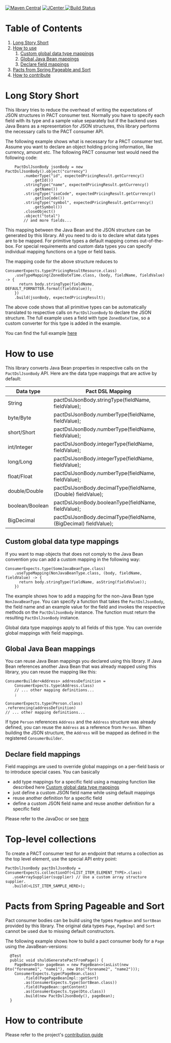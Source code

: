 [![Maven Central](https://img.shields.io/maven-central/v/com.remondis.cdc/pact-consumer-builder.svg?label=Maven%20Central)](https://search.maven.org/search?q=g:%22com.remondis.cdc%22%20AND%20a:%22pact-consumer-builder%22)
[![JCenter](https://api.bintray.com/packages/schuettec/maven/com.remondis.cdc.consumer.pactbuilder/images/download.svg) ](https://bintray.com/schuettec/maven/com.remondis.cdc.consumer.pactbuilder/_latestVersion)
[![Build Status](https://travis-ci.org/remondis-it/pact-consumer-builder.svg?branch=develop)](https://travis-ci.org/remondis-it/pact-consumer-builder)

# Table of Contents
1. [Long Story Short](#long-story-short)
2. [How to use](#how-to-use)
   1. [Custom global data type mappings](#custom-global-data-type-mappings)
   2. [Global Java Bean mappings](#global-java-bean-mappings)
   3. [Declare field mappings](#declare-field-mappings)
3. [Pacts from Spring Pageable and Sort](#pacts-from-spring-pageable-and-sort)
4. [How to contribute](#how-to-contribute)

# Long Story Short

This library tries to reduce the overhead of writing the expectations of JSON structures in PACT consumer test. Normally you have to specify each field with its type and a sample value separately but if the backend uses Java Beans as a representation for JSON structures, this library performs the necessary calls to the PACT consumer API.

The following example shows what is necessary for a PACT consumer test. Assume you want to declare an object holding pricing information, like currency, amount etc. The following PACT consumer test would need the following code:

```
    PactDslJsonBody jsonBody = new PactDslJsonBody().object("currency")
        .numberType("id", expectedPricingResult.getCurrency()
            .getId())
        .stringType("name", expectedPricingResult.getCurrency()
            .getName())
        .stringType("isoCode", expectedPricingResult.getCurrency()
            .getIsoCode())
        .stringType("symbol", expectedPricingResult.getCurrency()
            .getSymbol())
        .closeObject()
        .object("total")
        // and more fields...
```

This mapping between the Java Bean and the JSON structure can be generated by this library. All you need to do is to declare what data types are to be mapped. For primitive types a default mapping comes out-of-the-box. For special requirements and custom data types you can specify individual mapping functions on a type or field basis.

The mapping code for the above structure reduces to
```
ConsumerExpects.type(PricingResultResource.class)
    .useTypeMapping(ZonedDateTime.class, (body, fieldName, fieldValue) -> {
      return body.stringType(fieldName, DEFAULT_FORMATTER.format(fieldValue));
    })
    .build(jsonBody, expectedPricingResult);
```

The above code shows that all primitive types can be automatically translated to respective calls on `PactDslJsonBody` to declare the JSON structure. The full example uses a field with type `ZonedDateTime`, so a custom converter for this type is added in the example.

You can find the full example [here](src/test/java/com/remondis/cdc/consumer/pactbuilder/testcase/PactFromBeanTest.java)

# How to use

This library converts Java Bean properties in respective calls on the `PactDslJsonBody` API. Here are the data type mappings that are active by default:

| Data type        | Pact DSL Mapping                                                 |
|-----------------|------------------------------------------------------------------|
| String          | pactDslJsonBody.stringType(fieldName, fieldValue);              |
| byte/Byte       | pactDslJsonBody.numberType(fieldName, fieldValue);               |
| short/Short     | pactDslJsonBody.numberType(fieldName, fieldValue);               |
| int/Integer     | pactDslJsonBody.integerType(fieldName, fieldValue);       |
| long/Long       | pactDslJsonBody.integerType(fieldName, fieldValue);       |
| float/Float     | pactDslJsonBody.numberType(fieldName, fieldValue);               |
| double/Double   | pactDslJsonBody.decimalType(fieldName, (Double) fieldValue);     |
| boolean/Boolean | pactDslJsonBody.booleanType(fieldName, fieldValue);              |
| BigDecimal      | pactDslJsonBody.decimalType(fieldName, (BigDecimal) fieldValue); |

## Custom global data type mappings

If you want to map objects that does not comply to the Java Bean convention you can add a custom mapping in the following way:
```
ConsumerExpects.type(SomeJavaBeanType.class)
    .useTypeMapping(NonJavaBeanType.class, (body, fieldName, fieldValue) -> {
      return body.stringType(fieldName, asString(fieldValue));
    })
```
The example shows how to add a mapping for the non-Java Bean type `NonJavaBeanType`. You can specify a function that takes the `PactDslJsonBody`, the field name and an example value for the field and invokes the respective methods on the `PactDslJsonBody` instance. The function must return the resulting `PactDslJsonBody` instance.

Global data type mappings apply to all fields of this type. You can override global mappings with field mappings.

## Global Java Bean mappings

You can reuse Java Bean mappings you declared using this library. If Java Bean references another Java Bean that was already mapped using this library, you can reuse the mapping like this:

```
ConsumerBuilder<Address> addressDefinition =
    ConsumerExpects.type(Address.class)
    // ... other mapping definitions...
    ;

ConsumerExpects.type(Person.class)
.referencing(addressDefinition)
// ... other mapping definitions...
```
If type `Person` references `Address` and the `Address` structure was already defined, you can reuse the `Address` as a reference from `Person`. When building the JSON structure, the `Address` will be mapped as defined in the registered `ConsumerBuilder`.

## Declare field mappings

 Field mappings are used to override global mappings on a per-field basis or to introduce special cases. You can basically

 * add type mappings for a specific field using a mapping function like described here [Custom global data type mappings](custom-global-data-type-mappings)
 * just define a custom JSON field name while using default mappings
 * reuse another definition for a specific field
 * define a custom JSON field name and reuse another definition for a specific field

 Please refer to the JavaDoc or see [here](/src/main/java/com/remondis/cdc/consumer/pactbuilder/FieldBuilder.java)

# Top-level collections

To create a PACT consumer test for an endpoint that returns a collection as the top level element, use the special API entry point:

```
PactDslJsonBody pactDslJsonBody = ConsumerExpects.collectionOf(<LIST_ITEM_ELEMENT_TYPE>.class)
   .useArraySupplier(supplier) // Use a custom array structure supplier.
   .build(<LIST_ITEM_SAMPLE_HERE>);
```

# Pacts from Spring Pageable and Sort

Pact consumer bodies can be build using the types `PageBean` and `SortBean` provided by this library. The original data types `Page`, `PageImpl` and `Sort` cannot be used due to missing default constructors.

The following example shows how to build a pact consumer body for a `Page` using the JavaBean-versions:

```
  @Test
  public void shuldGeneratePactFromPage() {
    PageBean<Dto> pageBean = new PageBean<>(asList(new Dto("forename1", "name1"), new Dto("forename2", "name2")));
    ConsumerExpects.type(PageBean.class)
        .field(PagePageBeanImpl::getSort)
        .as(ConsumerExpects.type(SortBean.class))
        .field(PageBean::getContent)
        .as(ConsumerExpects.type(Dto.class))
        .build(new PactDslJsonBody(), pageBean);
  }
```


# How to contribute
Please refer to the project's [contribution guide](CONTRIBUTE.md)

